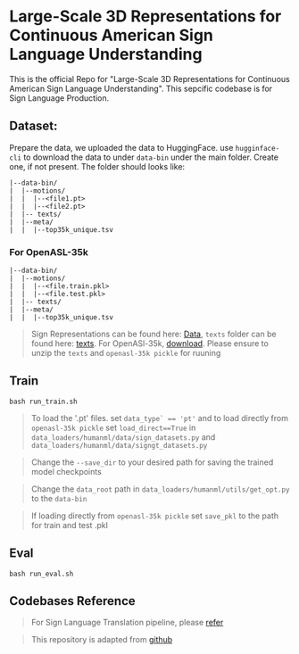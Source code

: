 
# Large-Scale 3D Representations for Continuous American Sign Language Understanding

This is the official Repo for "Large-Scale 3D Representations for Continuous American Sign Language Understanding". This sepcific codebase is for Sign Language Production.

## Dataset:
Prepare the data, we uploaded the data to HuggingFace. use  ```hugginface-cli``` to download the data to under ```data-bin``` under the main folder. Create one, if not present. The folder should looks like:

```
|--data-bin/
|  |--motions/
|  |  |--<file1.pt>
|  |  |--<file2.pt>
|  |-- texts/
|  |--meta/
|  |  |--top35k_unique.tsv
```


### For OpenASL-35k
```
|--data-bin/
|  |--motions/
|  |  |--<file.train.pkl>
|  |  |--<file.test.pkl>
|  |-- texts/
|  |--meta/
|  |  |--top35k_unique.tsv
```

> Sign Representations can be found here: [Data](https://huggingface.co/datasets/dongludeeplearning/OpenASL3D_Dataset/), ```texts``` folder can be found here: [texts](https://buffalo.box.com/s/5fbomz6rr007dcrvc15ek7uzur13wypl). For OpenASl-35k, [download](https://buffalo.box.com/s/15nanqj5bmw0vnab6ekk0qrmyrge602r). Please ensure to unzip the ```texts``` and ```openasl-35k pickle``` for ruuning



## Train
```
bash run_train.sh
```
> To load the '.pt' files. set ```data_type` == 'pt'``` and to load directly from ```openasl-35k pickle``` set ```load_direct==True``` in ```data_loaders/humanml/data/sign_datasets.py``` and ```data_loaders/humanml/data/signgt_datasets.py```

> Change the ```--save_dir``` to your desired path for saving the trained model checkpoints

> Change the ```data_root``` path in ```data_loaders/humanml/utils/get_opt.py``` to the ```data-bin```

> If loading directly from ```openasl-35k pickle``` set ```save_pkl``` to the path for train and test .pkl 

## Eval
```
bash run_eval.sh
```


## Codebases Reference

> For Sign Language Translation pipeline, please [refer](https://github.com/neccam/slt)

> This repository is adapted from [github](https://github.com/GuyTevet/motion-diffusion-model)

